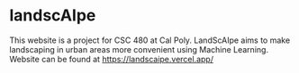 # landscAIpe
This website is a project for CSC 480 at Cal Poly.
LandScAIpe aims to make landscaping in urban areas more convenient using Machine Learning.
Website can be found at https://landscaipe.vercel.app/
